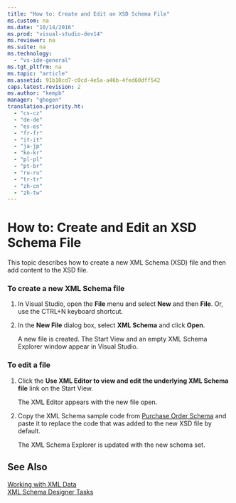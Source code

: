 ```yaml
---
title: "How to: Create and Edit an XSD Schema File"
ms.custom: na
ms.date: "10/14/2016"
ms.prod: "visual-studio-dev14"
ms.reviewer: na
ms.suite: na
ms.technology: 
  - "vs-ide-general"
ms.tgt_pltfrm: na
ms.topic: "article"
ms.assetid: 91b10cd7-c0cd-4e5a-a46b-4fed60dff542
caps.latest.revision: 2
ms.author: "kempb"
manager: "ghogen"
translation.priority.ht: 
  - "cs-cz"
  - "de-de"
  - "es-es"
  - "fr-fr"
  - "it-it"
  - "ja-jp"
  - "ko-kr"
  - "pl-pl"
  - "pt-br"
  - "ru-ru"
  - "tr-tr"
  - "zh-cn"
  - "zh-tw"
---
```

# How to: Create and Edit an XSD Schema File
This topic describes how to create a new XML Schema (XSD) file and then add content to the XSD file.  
  
### To create a new XML Schema file  
  
1.  In Visual Studio, open the **File** menu and select **New** and then **File**. Or, use the CTRL+N keyboard shortcut.  
  
2.  In the **New File** dialog box, select **XML Schema** and click **Open**.  
  
     A new file is created. The Start View and an empty XML Schema Explorer window appear in Visual Studio.  
  
### To edit a file  
  
1.  Click the **Use XML Editor to view and edit the underlying XML Schema file** link on the Start View.  
  
     The XML Editor appears with the new file open.  
  
2.  Copy the XML Schema sample code from [Purchase Order Schema](../reference/sample-xsd-file--simple-schema.md) and paste it to replace the code that was added to the new XSD file by default.  
  
     The XML Schema Explorer is updated with the new schema set.  
  
## See Also  
 [Working with XML Data](../reference/working-with-xml-data.md)   
 [XML Schema Designer Tasks](../reference/xml-schema-designer-tasks.md)